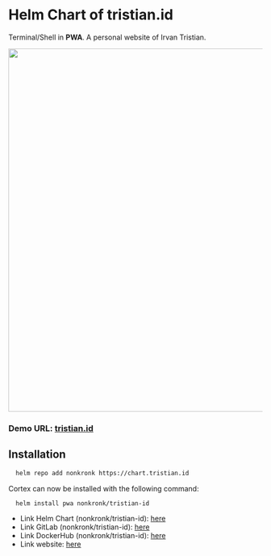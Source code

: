 # Helm Chart of tristian.id

Terminal/Shell in **PWA**.
A personal website of Irvan Tristian.

<img src="https://i.imgur.com/oFM7uHe.png" width="720">

### Demo URL: [tristian.id](https://tristian.id)

## Installation


```bash
  helm repo add nonkronk https://chart.tristian.id
```

Cortex can now be installed with the following command:

```bash
  helm install pwa nonkronk/tristian-id
```

- Link Helm Chart (nonkronk/tristian-id): [here](https://artifacthub.io/packages/helm/nonkronk/tristian-id)
- Link GitLab (nonkronk/tristian-id): [here](https://git.tristian.id/nonkronk/tristian-id-helm)
- Link DockerHub (nonkronk/tristian-id): [here](https://hub.docker.com/repository/docker/nonkronk/tristian-id)
- Link website: [here](https://tristian.id)

